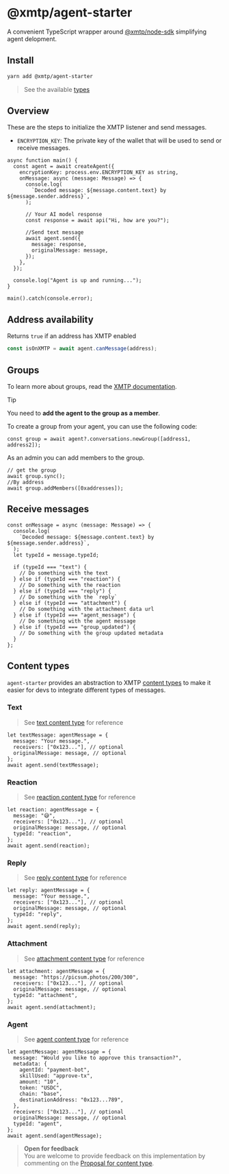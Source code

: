 # @xmtp/agent-starter

A convenient TypeScript wrapper around [@xmtp/node-sdk](https://github.com/xmtp/xmtp-js/tree/main/sdks/node-sdk) simplifying agent delopment.

## Install

```bash [yarn]
yarn add @xmtp/agent-starter
```

> See the available [types](https://github.com/ephemeraHQ/xmtp-agents/blob/main/packages/agent-starter/src/lib/types.ts)

## Overview

These are the steps to initialize the XMTP listener and send messages.

- `ENCRYPTION_KEY`: The private key of the wallet that will be used to send or receive messages.

```tsx
async function main() {
  const agent = await createAgent({
    encryptionKey: process.env.ENCRYPTION_KEY as string,
    onMessage: async (message: Message) => {
      console.log(
        `Decoded message: ${message.content.text} by ${message.sender.address}`,
      );

      // Your AI model response
      const response = await api("Hi, how are you?");

      //Send text message
      await agent.send({
        message: response,
        originalMessage: message,
      });
    },
  });

  console.log("Agent is up and running...");
}

main().catch(console.error);
```

## Address availability

Returns `true` if an address has XMTP enabled

```typescript
const isOnXMTP = await agent.canMessage(address);
```

## Groups

To learn more about groups, read the [XMTP documentation](https://docs.agent.org/inboxes/group-permissions).

> [!TIP]
> You need to **add the agent to the group as a member**.

To create a group from your agent, you can use the following code:

```tsx
const group = await agent?.conversations.newGroup([address1, address2]);
```

As an admin you can add members to the group.

```tsx
// get the group
await group.sync();
//By address
await group.addMembers([0xaddresses]);
```

## Receive messages

```tsx
const onMessage = async (message: Message) => {
  console.log(
    `Decoded message: ${message.content.text} by ${message.sender.address}`,
  );
  let typeId = message.typeId;

  if (typeId === "text") {
    // Do something with the text
  } else if (typeId === "reaction") {
    // Do something with the reaction
  } else if (typeId === "reply") {
    // Do something with the `reply`
  } else if (typeId === "attachment") {
    // Do something with the attachment data url
  } else if (typeId === "agent_message") {
    // Do something with the agent message
  } else if (typeId === "group_updated") {
    // Do something with the group updated metadata
  }
};
```

## Content types

`agent-starter` provides an abstraction to XMTP [content types](https://github.com/xmtp/xmtp-js/tree/main/content-types) to make it easier for devs to integrate different types of messages.

### Text

> See [text content type](https://github.com/xmtp/xmtp-js/tree/main/content-types/content-type-reaction) for reference

```tsx
let textMessage: agentMessage = {
  message: "Your message.",
  receivers: ["0x123..."], // optional
  originalMessage: message, // optional
};
await agent.send(textMessage);
```

### Reaction

> See [reaction content type](https://github.com/xmtp/xmtp-js/tree/main/content-types/content-type-text) for reference

```tsx
let reaction: agentMessage = {
  message: "😅",
  receivers: ["0x123..."], // optional
  originalMessage: message, // optional
  typeId: "reaction",
};
await agent.send(reaction);
```

### Reply

> See [reply content type](https://github.com/xmtp/xmtp-js/tree/main/content-types/content-type-reply) for reference

```tsx
let reply: agentMessage = {
  message: "Your message.",
  receivers: ["0x123..."], // optional
  originalMessage: message, // optional
  typeId: "reply",
};
await agent.send(reply);
```

### Attachment

> See [attachment content type](https://github.com/xmtp/xmtp-js/tree/main/content-types/content-type-attachment) for reference

```tsx
let attachment: agentMessage = {
  message: "https://picsum.photos/200/300",
  receivers: ["0x123..."], // optional
  originalMessage: message, // optional
  typeId: "attachment",
};
await agent.send(attachment);
```

### Agent

> See [agent content type](https://github.com/xmtp/xmtp-js/tree/main/content-types/content-type-reaction) for reference

```tsx
let agentMessage: agentMessage = {
  message: "Would you like to approve this transaction?",
  metadata: {
    agentId: "payment-bot",
    skillUsed: "approve-tx",
    amount: "10",
    token: "USDC",
    chain: "base",
    destinationAddress: "0x123...789",
  },
  receivers: ["0x123..."], // optional
  originalMessage: message, // optional
  typeId: "agent",
};
await agent.send(agentMessage);
```

> **Open for feedback**  
> You are welcome to provide feedback on this implementation by commenting on the [Proposal for content type](https://community.xmtp.org/).
